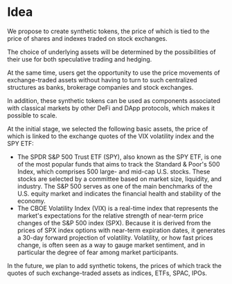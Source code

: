 # Idea

We propose to create synthetic tokens, the price of which is tied to the price of shares and indexes traded on stock exchanges.

The choice of underlying assets will be determined by the possibilities of their use for both speculative trading and hedging.

At the same time, users get the opportunity to use the price movements of exchange-traded assets without having to turn to such centralized structures as banks, brokerage companies and stock exchanges.

In addition, these synthetic tokens can be used as components associated with classical markets by other DeFi and DApp protocols, which makes it possible to scale.

At the initial stage, we selected the following basic assets, the price of which is linked to the exchange quotes of the VIX volatility index and the SPY ETF:
-	The SPDR S&P 500 Trust ETF (SPY), also known as the SPY ETF, is one of the most popular funds that aims to track the Standard & Poor's 500 Index, which comprises 500 large- and mid-cap U.S. stocks. These stocks are selected by a committee based on market size, liquidity, and industry. The S&P 500 serves as one of the main benchmarks of the U.S. equity market and indicates the financial health and stability of the economy.
-	The CBOE Volatility Index (VIX) is a real-time index that represents the market's expectations for the relative strength of near-term price changes of the S&P 500 index (SPX). Because it is derived from the prices of SPX index options with near-term expiration dates, it generates a 30-day forward projection of volatility. Volatility, or how fast prices change, is often seen as a way to gauge market sentiment, and in particular the degree of fear among market participants.

In the future, we plan to add synthetic tokens, the prices of which track the quotes of such exchange-traded assets as indices, ETFs, SPAC, IPOs.
